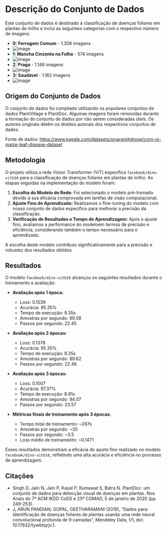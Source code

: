 # Descrição do Conjunto de Dados

Este conjunto de dados é destinado à classificação de doenças foliares em plantas de milho e inclui as seguintes categorias com o respectivo número de imagens:

- **0: Ferrugem Comum** - 1.306 imagens
- ![image](https://github.com/thaleraaa/Folhas/assets/163169162/a94c37c7-acf9-48c2-9875-b2154fc116bf)
- **1: Mancha Cinzenta na Folha** - 574 imagens
- ![image](https://github.com/thaleraaa/Folhas/assets/163169162/3feedaf5-8983-4cd2-8c06-4a3450c319c6)
- **2: Praga** - 1.146 imagens
- ![image](https://github.com/thaleraaa/Folhas/assets/163169162/a2ddd7ff-5f4f-4d35-b3cb-f8e2941259cf)
- **3: Saudável** - 1.162 imagens
- ![image](https://github.com/thaleraaa/Folhas/assets/163169162/bc3bdaba-aca3-4423-808b-d17afc9b9bee)


## Origem do Conjunto de Dados

O conjunto de dados foi compilado utilizando os populares conjuntos de dados PlantVillage e PlantDoc. Algumas imagens foram removidas durante a formação do conjunto de dados por não serem consideradas úteis. Os autores originais detêm os direitos autorais dos respectivos conjuntos de dados.

Fonte de dados:
https://www.kaggle.com/datasets/smaranjitghose/corn-or-maize-leaf-disease-dataset

## Metodologia

O projeto utiliza a rede Vision Transformer (ViT) específica `facebook/dino-vitb16` para a classificação de doenças foliares em plantas de milho. As etapas seguidas na implementação do modelo foram:

1. **Escolha do Modelo de Rede:** Foi selecionado o modelo pré-treinado devido à sua eficácia comprovada em tarefas de visão computacional.
2. **Ajuste Fino de Aprendizado:** Realizamos o fine-tuning do modelo com nosso conjunto de dados específico para melhorar a precisão da classificação.
3. **Verificação de Resultados e Tempo de Aprendizagem:** Após o ajuste fino, avaliamos a performance do modeloem termos de precisão e eficiência, considerando também o tempo necessário para o aprendizado.

A escolha deste modelo contribuiu significativamente para a precisão e robustez dos resultados obtidos.

## Resultados

O modelo `facebook/dino-vitb16` alcançou os seguintes resultados durante o treinamento e avaliação:

- **Avaliação após 1 época:**
  - Loss: 0.1539
  - Acurácia: 95.35%
  - Tempo de execução: 9.35s
  - Amostras por segundo: 89.58
  - Passos por segundo: 22.45

- **Avaliação após 2 épocas:**
  - Loss: 0.1378
  - Acurácia: 95.35%
  - Tempo de execução: 9.35s
  - Amostras por segundo: 89.62
  - Passos por segundo: 22.46

- **Avaliação após 3 épocas:**
  - Loss: 0.1007
  - Acurácia: 97.37%
  - Tempo de execução: 8.91s
  - Amostras por segundo: 94.07
  - Passos por segundo: 23.57

- **Métricas finais de treinamento após 3 épocas:**
  - Tempo total de treinamento: ~287s
  - Amostras por segundo: ~35
  - Passos por segundo: ~3.5
  - Loss médio de treinamento: ~0.1471

Esses resultados demonstram a eficácia do ajuste fino realizado no modelo `facebook/dino-vitb16`, refletindo uma alta acurácia e eficiência no processo de aprendizagem.



## Citações

- Singh D, Jain N, Jain P, Kayal P, Kumawat S, Batra N. PlantDoc: um conjunto de dados para detecção visual de doenças em plantas. Nos Anais do 7º ACM IKDD CoDS e 25º COMAD, 5 de janeiro de 2020 (pp. 249-253).
- J, ARUN PANDIAN; GOPAL, GEETHARAMANI (2019), “Dados para: Identificação de doenças foliares de plantas usando uma rede neural convolucional profunda de 9 camadas”, Mendeley Data, V1, doi: 10.17632/tywbtsjrjv.1.

